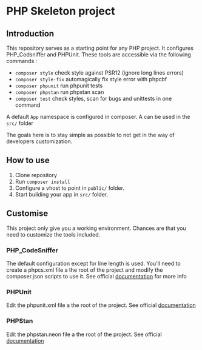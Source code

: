 # PHP Skeleton project

## Introduction
This repository serves as a starting point for any PHP project.
It configures PHP_Codsniffer and PHPUnit.
These tools are accessible via the following commands : 
* `composer style` check style against PSR12 (ignore long lines errors) 
* `composer style-fix` automagically fix style error with phpcbf
* `composer phpunit` run phpunit tests
* `composer phpstan` run phpstan scan
* `composer test` check styles, scan for bugs and unittests in one command

A default `App` namespace is configured in composer. A can be used in the `src/` folder

The goals here is to stay simple as possible to not get in the way of developers customization.

## How to use

1. Clone repository
2. Run `composer install`
3. Configure a vhost to point in `public/` folder.
4. Start building your app in `src/` folder.

## Customise

This project only give you a working environment. Chances are that you need to customize the tools included.

### PHP_CodeSniffer
The default configuration except for line length is used. You'll need to create a phpcs.xml file a the root of the project and modify the composer.json scripts to use it.
See official [documentation](https://github.com/squizlabs/PHP_CodeSniffer/wiki/Advanced-Usage#using-a-default-configuration-file) for more info

### PHPUnit
Edit the phpunit.xml file a the root of the project. See official [documentation](https://phpunit.de/manual/6.5/en/appendixes.configuration.html)

### PHPStan
Edit the phpstan.neon file a the root of the project. See official [documentation](https://phpstan.org/config-reference)
